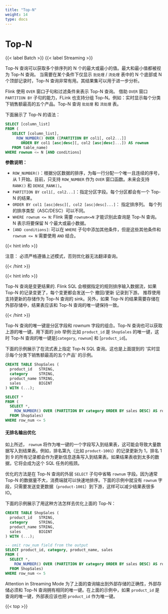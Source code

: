 ```yaml
---
title: "Top-N"
weight: 14
type: docs
---
```

<!--
Licensed to the Apache Software Foundation (ASF) under one
or more contributor license agreements.  See the NOTICE file
distributed with this work for additional information
regarding copyright ownership.  The ASF licenses this file
to you under the Apache License, Version 2.0 (the
"License"); you may not use this file except in compliance
with the License.  You may obtain a copy of the License at

  http://www.apache.org/licenses/LICENSE-2.0

Unless required by applicable law or agreed to in writing,
software distributed under the License is distributed on an
"AS IS" BASIS, WITHOUT WARRANTIES OR CONDITIONS OF ANY
KIND, either express or implied.  See the License for the
specific language governing permissions and limitations
under the License.
-->

# Top-N
{{< label Batch >}} {{< label Streaming >}}

Top-N 查询可以获取多个排序列的 N 个的最大或最小的值。最大和最小值都被视为 Top-N 查询。 当需要在某个条件下仅显示 `批处理` / `流处理` 表中的 N 个底部或 N 个顶部记录时，Top-N 查询非常有用。其结果集可以用于进一步分析。

Flink 使用 `OVER` 窗口子句和过滤条件来表示 Top-N 查询。 借助 `OVER` 窗口 `PARTITION BY` 子句的能力，FLink 也支持分组 Top-N。例如：实时显示每个分类下销售额最高的五个产品。Top-N 查询 `批处理` 和 `流处理` 表。

下面展示了 Top-N 的语法：

```sql
SELECT [column_list]
FROM (
   SELECT [column_list],
     ROW_NUMBER() OVER ([PARTITION BY col1[, col2...]]
       ORDER BY col1 [asc|desc][, col2 [asc|desc]...]) AS rownum
   FROM table_name)
WHERE rownum <= N [AND conditions]
```

**参数说明：**
- `ROW_NUMBER()`：根据分区数据的排序，为每一行分配一个唯一且连续的序号，从 1 开始。目前，只支持 `ROW_NUMBER` 作为 `OVER` 窗口函数。未来会支持 `RANK()` 和 `DENSE_RANK()`。
- `PARTITION BY col1[, col2...]`：指定分区字段。每个分区都会有一个 Top-N 的结果。
- `ORDER BY col1 [asc|desc][, col2 [asc|desc]...]`： 指定排序列。 每个列的排序类型（ASC/DESC）可以不同。
- `WHERE rownum <= N`: Flink 需要 `rownum<=N` 才能识别此查询是 Top-N 查询。 N 表示将要保留 N 个最大或最小数据。
- `[AND conditions]`: 可以在 `WHERE` 子句中添加其他条件，但是这些其他条件和 `rownum <= N` 需要使用 `AND` 结合。

{{< hint info >}}

注意： 必须严格遵循上述模式，否则优化器无法翻译查询。

{{< /hint >}}

{{< hint info >}}

Top-N 查询是<span class="label label-info">变更结果</span>的. Flink SQL 会根据指定的规则排序输入数据流，如果 Top-N 的记录变更了，每个变更都会发送一个 撤回/更新 记录到下游。
推荐使用支持更新的存储作为 Top-N 查询的 sink。另外，如果 Top-N 的结果需要存储在外部存储中，结果表应该和 Top-N 查询的唯一键保持一致。

{{< /hint >}}

Top-N 查询的唯一键是分区字段和 rownum 字段的组合。Top-N 查询也可以获取上游的唯一键。用下面的 job 举例:比如 `product_id` 是 `ShopSales` 的唯一键，这时 Top-N 查询的唯一键是[`category`, `rownum`] 和 [`product_id`]。

下面的示例展示了在流式表上指定 Top-N SQL 查询。这也是上面提到的 '实时显示每个分类下销售额最高的五个产品' 的示例。

```sql
CREATE TABLE ShopSales (
  product_id   STRING,
  category     STRING,
  product_name STRING,
  sales        BIGINT
) WITH (...);

SELECT *
FROM (
  SELECT *,
    ROW_NUMBER() OVER (PARTITION BY category ORDER BY sales DESC) AS row_num
  FROM ShopSales)
WHERE row_num <= 5
```

#### 无排名输出优化

如上所述， `rownum` 将作为唯一键的一个字段写入到结果表，这可能会导致大量数据写入到结果表。例如，排名第九（比如 `product-1001`）的记录更新为 1，排名 1 到 9 的所有记录都会作为更新信息逐条写入到结果表。如果结果表收到太多的数据，它将会成为这个 SQL 任务的瓶颈。

优化的方法是在 Top-N 查询的外层 `SELECT` 子句中省略 `rownum` 字段。因为通常 Top-N 的数据量不大，消费端就可以快速地排序。下面的示例中就没有 `rownum` 字段，只需要发送变更数据（`product-1001`）到下游，这样可以减少结果表很多 IO。

下面的示例展示了用这种方法怎样去优化上面的 Top-N：

```sql
CREATE TABLE ShopSales (
  product_id   STRING,
  category     STRING,
  product_name STRING,
  sales        BIGINT
) WITH (...);

-- omit row_num field from the output
SELECT product_id, category, product_name, sales
FROM (
  SELECT *,
    ROW_NUMBER() OVER (PARTITION BY category ORDER BY sales DESC) AS row_num
  FROM ShopSales)
WHERE row_num <= 5
```
<span class="label label-danger">Attention in Streaming Mode</span> 为了上面的查询输出到外部存储的正确性，外部存储必须和 Top-N 查询拥有相同的唯一键。在上面的示例中，如果 `product_id` 是查询的唯一键，外部表应该也把 `product_id` 作为唯一键。

{{< top >}}
